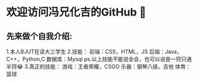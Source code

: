 #                                                                欢迎访问冯兄化吉的GitHub 👋
## 先来做个自我介绍:
1.本人BJUT在读大三学生
2.技能：
前端：CSS，HTML，JS
后端：Java，C++，Python,C
数据库：Mysql
ps.以上技能不能说全会，也可以说是一窍只通半窍😂
3.真正的技能：
游戏：王者荣耀，CSGO
乐器：钢琴八级，吉他
体育：篮球

